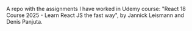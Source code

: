 A repo with the assignments I have worked in Udemy course: "React 18 Course 2025 - Learn React JS the fast way", by Jannick Leismann and Denis Panjuta.

